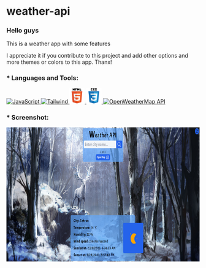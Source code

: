 # weather-api

<h3>Hello guys</h3>
<p>This is a weather app with some features</p>
<p>I appreciate it if you contribute to this project and add other options and more themes or colors to this app. Thanx!</p>

### * Languages and Tools:
<p align="left">
  <a href="https://developer.mozilla.org/en-US/docs/Web/JavaScript" target="_blank" title="JavaScript">
    <img src="https://upload.wikimedia.org/wikipedia/commons/thumb/6/6a/JavaScript-logo.png/800px-JavaScript-logo.png" alt="JavaScript" width="40" height="40"/>
  </a>
  
  <a href="https://tailwindcss.com/" target="_blank" title="Tailwind">
	<img src="https://www.vectorlogo.zone/logos/tailwindcss/tailwindcss-icon.svg" alt="Tailwind" width="40" height="40"/>
  </a> 
 
  <a href="https://www.w3schools.com/html/" target="_blank" title="HTML5">
    <img src="https://raw.githubusercontent.com/devicons/devicon/master/icons/html5/html5-original-wordmark.svg" alt="HTML5" width="40" height="40"/>
  </a>
  
  <a href="https://www.w3schools.com/css/" target="_blank" title="CSS3">
    <img src="https://raw.githubusercontent.com/devicons/devicon/master/icons/css3/css3-original-wordmark.svg" alt="CSS3" width="40" height="40"/>
  </a>

  <a href="https://openweathermap.org/api" target="_blank" title="OpenWeatherMap API">
    <img src="https://openweathermap.org/themes/openweathermap/assets/img/logo_white_cropped.png" alt="OpenWeatherMap API" width="100" height="40"/>
  </a>
</p>

### * Screenshot:
<img src="sample.png" alt="Project sample screenshot" width="800" height="350">

